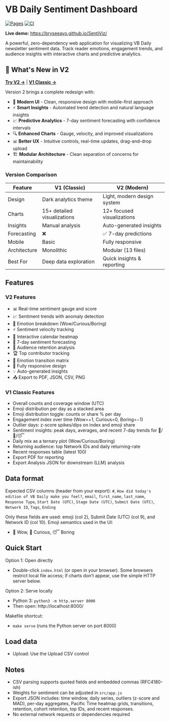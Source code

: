 # VB Daily Sentiment Dashboard

[![Pages](https://github.com/bryseeayo/SentiViz/actions/workflows/pages.yml/badge.svg)](https://github.com/bryseeayo/SentiViz/actions/workflows/pages.yml)
[![CI](https://github.com/bryseeayo/SentiViz/actions/workflows/ci.yml/badge.svg)](https://github.com/bryseeayo/SentiViz/actions/workflows/ci.yml)

**Live demo:** https://bryseeayo.github.io/SentiViz/

A powerful, zero-dependency web application for visualizing VB Daily newsletter sentiment data. Track reader emotions, engagement trends, and audience insights with interactive charts and predictive analytics.

## 🎉 What's New in V2

**[Try V2 →](https://bryseeayo.github.io/SentiViz/v2/)**  |  **[V1 Classic →](https://bryseeayo.github.io/SentiViz/v1/)**

Version 2 brings a complete redesign with:
- 🎨 **Modern UI** - Clean, responsive design with mobile-first approach
- ⚡ **Smart Insights** - Automated trend detection and natural language insights
- 📈 **Predictive Analytics** - 7-day sentiment forecasting with confidence intervals
- 🔍 **Enhanced Charts** - Gauge, velocity, and improved visualizations
- 📊 **Better UX** - Intuitive controls, real-time updates, drag-and-drop upload
- 🏗️ **Modular Architecture** - Clean separation of concerns for maintainability

### Version Comparison

| Feature | V1 (Classic) | V2 (Modern) |
|---------|-------------|-------------|
| Design | Dark analytics theme | Light, modern design system |
| Charts | 15+ detailed visualizations | 12+ focused visualizations |
| Insights | Manual analysis | Auto-generated insights |
| Forecasting | ❌ | ✅ 7-day predictions |
| Mobile | Basic | Fully responsive |
| Architecture | Monolithic | Modular (13 files) |
| Best For | Deep data exploration | Quick insights & reporting |

## Features

### V2 Features
- 📊 Real-time sentiment gauge and score
- 📈 Sentiment trends with anomaly detection
- 🎯 Emotion breakdown (Wow/Curious/Boring)
- ⚡ Sentiment velocity tracking
- 📅 Interactive calendar heatmap
- 🔮 7-day sentiment forecasting
- 👥 Audience retention analysis
- 🏆 Top contributor tracking
- 🔄 Emotion transition matrix
- 📱 Fully responsive design
- 💡 Auto-generated insights
- 📤 Export to PDF, JSON, CSV, PNG

### V1 Classic Features
- Overall counts and coverage window (UTC)
- Emoji distribution per day as a stacked area
- Emoji distribution toggle: counts or share % per day
- Engagement index over time (Wow=+1, Curious=0, Boring=−1)
- Outlier days: z-score spikes/dips on index and emoji share
- Sentiment insights: peak days, averages, and recent 7-day trends for 🤯/🤔/😴
- Daily mix as a ternary plot (Wow/Curious/Boring)
- Returning audience: top Network IDs and daily returning-rate
- Recent responses table (latest 100)
- Export PDF for reporting
- Export Analysis JSON for downstream (LLM) analysis

## Data format
Expected CSV columns (header from your export):
`#`, `How did today's edition of VB Daily make you feel?`, `email`, `first_name`, `last_name`, `Response Type`, `Start Date (UTC)`, `Stage Date (UTC)`, `Submit Date (UTC)`, `Network ID`, `Tags`, `Ending`

Only these fields are used: emoji (col 2), Submit Date (UTC) (col 9), and Network ID (col 10).
Emoji semantics used in the UI:
- 🤯 Wow, 🤔 Curious, 😴 Boring

## Quick Start

Option 1: Open directly
- Double-click `index.html` (or open in your browser). Some browsers restrict local file access; if charts don’t appear, use the simple HTTP server below.

Option 2: Serve locally
- Python 3: `python3 -m http.server 8000`
- Then open: http://localhost:8000/

Makefile shortcut:
- `make serve` (runs the Python server on port 8000)

## Load data
- Upload: Use the Upload CSV control

## Notes
- CSV parsing supports quoted fields and embedded commas (RFC4180-ish)
- Weights for sentiment can be adjusted in `src/app.js`
- Export JSON includes: time window, daily series, outliers (z-score and MAD), per-day aggregates, Pacific Time heatmap grids, transitions, retention, cohort retention, top IDs, and recent responses.
- No external network requests or dependencies required
